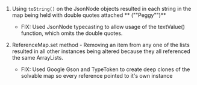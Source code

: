 1) Using `toString()` on the JsonNode objects resulted in each string in the map being held with double quotes attached ** ("\"Peggy\"")**

	- FIX: Used JsonNode typecasting to allow usage of the textValue() function, which omits the double quotes.

2) ReferenceMap.set method - Removing an item from any one of the lists resulted in all other instances being altered because they all referenced the same ArrayLists.

	- FIX: Used Google Gson and TypeToken to create deep clones of the solvable map so every reference pointed to it's own instance
